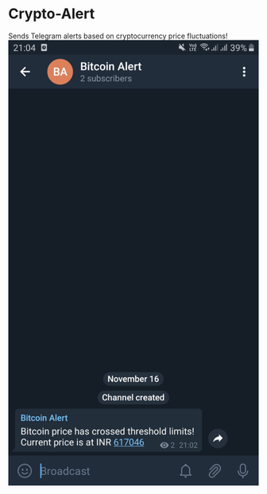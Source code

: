# Crypto-Alert
Sends Telegram alerts based on cryptocurrency price fluctuations!
![](Screenshots/Screenshot_20191116-210440_Telegram.jpg)
